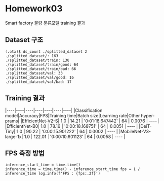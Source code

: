 # Homework03
Smart factory 불량 분류모델 training 결과

## Dataset 구조
```
(.otx)$ ds_count ./splitted_dataset 2
./splitted_dataset/: 163
./splitted_dataset/train: 130
./splitted_dataset/train/good: 64
./splitted_dataset/train/bad: 66
./splitted_dataset/val: 33
./splitted_dataset/val/good: 16
./splitted_dataset/val/bad: 17
```

## Training 결과
|----|----|----|----|----|----|----|
|Classification model|Accuracy|FPS|Training time|Batch size|Learning rate|Other hyper-prams|
|EfficientNet-V2-S| 1.0 | 14.21 | '0:01:18.647442' | 64 | 0.0076 | ---- |
|EfficientNet-B0| 1.0 | 78.16 | '0:00:18.168751' | 64 | 0.0051 | ---- |
|DeiT-Tiny| 1.0 | 90.22 | '0:00:15.901222' | 64 | 0.0002 | ---- |
|MobileNet-V3-large-1x| 1.0 | 122.01 | '0:00:10.601123' | 64 | 0.0058 | ---- |


## FPS 측정 방법
```
inference_start_time = time.time()
inference_time = time.time() - inference_start_time fps = 1 / inference_time log.info(f'FPS : {fps:.2f}')
```
